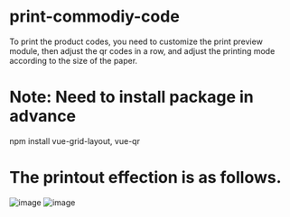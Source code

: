 # print-commodiy-code
To print the product codes, you need to customize the print preview module, then adjust the qr codes in a row, and adjust the printing mode according to the size of the paper.

# Note: Need to install package in advance
npm install vue-grid-layout, vue-qr

# The printout effection is as follows.
![image](https://user-images.githubusercontent.com/15710866/170708927-e3bb9367-e497-44d1-b705-88b2fc8fe6b2.png)
![image](https://user-images.githubusercontent.com/15710866/170709808-9ed7540e-9687-42c3-a35c-b76453df7852.png)
